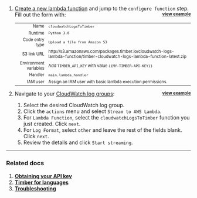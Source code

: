 1. <a href="https://console.aws.amazon.com/lambda/home?region=us-east-1#/create/configure-function?firstrun=true" target="_blank">Create a new lambda function</a> and jump to the `configure function` step. Fill out the form with: **<small style="float: right"><a href="//images.contentful.com/h6vh38q7qvzk/5MW6EzxV1CukcosWq0KYW2/12dacd546104e5c710df25ce0c7306d2/Screen_Recording_2017-08-07_at_06.32_PM.gif" target="_blank" class="view-example">view example</a></small>**

   <table style="font-size: 0.8em">
     <tr>
       <td style="text-align: right">Name</td>
       <td><code>cloudwatchLogsToTimber</code></td>
     </tr>
     <tr>
       <td style="text-align: right">Runtime</td>
       <td><code>Python 3.6</code></td>
     </tr>
     <tr>
       <td style="text-align: right">Code entry type</td>
       <td><code>Upload a file from Amazon S3</code></td>
     </tr>
     <tr>
       <td style="text-align: right">S3 link URL</td>
       <td>http://s3.amazonaws.com/packages.timber.io/cloudwatch-logs-lambda-function/timber-cloudwatch-logs-lambda-function-latest.zip</td>
     </tr>
     <tr>
       <td style="text-align: right">Environment variables</td>
       <td>Add <code>TIMBER_API_KEY</code> with value <code>{{MY-TIMBER-API-KEY}}</code></td>
     </tr>
     <tr>
       <td style="text-align: right">Handler</td>
       <td><code>main.lambda_handler</code></td>
     </tr>
     <tr>
       <td style="text-align: right">IAM user</td>
       <td>Assign an IAM user with basic lambda execution permissions.</td>
     </tr>
   </table>

2. Navigate to your [CloudWatch log groups](https://console.aws.amazon.com/cloudwatch/home?region=us-east-1#logs:): **<small style="float: right"><a href="//images.contentful.com/h6vh38q7qvzk/6N01JxcZHOYckUEeUmUCIi/05d4b2f4b296e330b4e93ef191ecee85/Screen_Recording_2017-08-27_at_10.13_AM.gif" target="_blank" class="view-example">view example</a></small>**

   1. Select the desired CloudWatch log group.
   2. Click the `actions` menu and select `Stream to AWS Lambda`.
   3. For `Lambda Function`, select the `cloudwatchLogsToTimber` function you just created. Click `next`.
   4. For `Log Format`, select `other` and leave the rest of the fields blank. Click `next`.
   5. Review the details and click `Start streaming`.

---

### Related docs

1. [**Obtaining your API key**](/docs/app/applications/obtaining-api-key)
2. [**Timber for languages**](/docs/languages)
3. [**Troubleshooting**](/docs/platforms/aws-lambda/troubleshooting)
